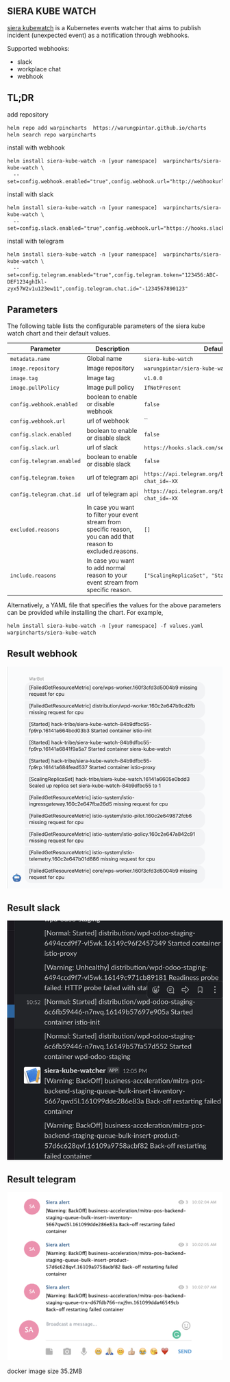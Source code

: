 ## SIERA KUBE WATCH

[siera kubewatch](https://github.com/warungpintar/siera-kube-watch) is a Kubernetes events watcher that aims to publish incident (unexpected event) as a notification through webhooks.

Supported webhooks:
- slack
- workplace chat
- webhook

## TL;DR

add repository 
```
helm repo add warpincharts  https://warungpintar.github.io/charts
helm search repo warpincharts
```

install with webhook
```
helm install siera-kube-watch -n [your namespace]  warpincharts/siera-kube-watch \
  --set=config.webhook.enabled="true",config.webhook.url="http://webhookurl"
```
install with slack
```
helm install siera-kube-watch -n [your namespace]  warpincharts/siera-kube-watch \
  --set=config.slack.enabled="true",config.webhook.url="https://hooks.slack.com/services/TOKEN" 
```

install with telegram
```
helm install siera-kube-watch -n [your namespace]  warpincharts/siera-kube-watch \
  --set=config.telegram.enabled="true",config.telegram.token="123456:ABC-DEF1234ghIkl-zyx57W2v1u123ew11",config.telegram.chat.id="-1234567890123"
```

## Parameters

The following table lists the configurable parameters of the siera kube watch chart and their default values.

| Parameter                                | Description                                                                                                                 | Default                                                    |
|------------------------------------------|-----------------------------------------------------------------------------------------------------------------------------|------------------------------------------------------------|
| `metadata.name       `                   | Global name                                                                                                                 | `siera-kube-watch`                                         |
| `image.repository`                       | Image repository                                                                                                            | `warungpintar/siera-kube-watch`                            |
| `image.tag`                              | Image tag                                                                                                                   | `v1.0.0`                                                   |
| `image.pullPolicy`                       | Image pull policy                                                                                                           | `IfNotPresent`                                             |
| `config.webhook.enabled`                 | boolean to enable or disable webhook                                                                                        | `false`                                                    |
| `config.webhook.url`                     | url of webhook                                                                                                              | ``                                                         |
| `config.slack.enabled`                   | boolean to enable or disable slack                                                                                          | `false`                                                    |
| `config.slack.url`                       | url of slack                                                                                                                | `https://hooks.slack.com/services/TOKEN`                   |
| `config.telegram.enabled`                | boolean to enable or disable slack                                                                                          | `false`                                                    |
| `config.telegram.token`                  | url of telegram api                                                                                                         | `https://api.telegram.org/botTOKEN/sendMessage?chat_id=-XX`|                                                      
| `config.telegram.chat.id`                | url of telegram api                                                                                                         | `https://api.telegram.org/botTOKEN/sendMessage?chat_id=-XX`|                                                      
| `excluded.reasons`                       | In case you want to filter your event stream from specific reason, you can add that reason to excluded.reasons.             | `[]`                                                       |                                                      
| `include.reasons`                        | In case you want to add normal reason to your event stream from specific reason.                                            | `["ScalingReplicaSet", "Started", "Killing"]`              |                                                      



Alternatively, a YAML file that specifies the values for the above parameters can be provided while installing the chart. For example,
 
```
helm install siera-kube-watch -n [your namespace] -f values.yaml warpincharts/siera-kube-watch 
```

## Result webhook
![GitHub Logo](result-webhook.png)

## Result slack
![GitHub Logo](result-slack.png)

## Result telegram
![GitHub Logo](result-telegram.png)

docker image size  35.2MB